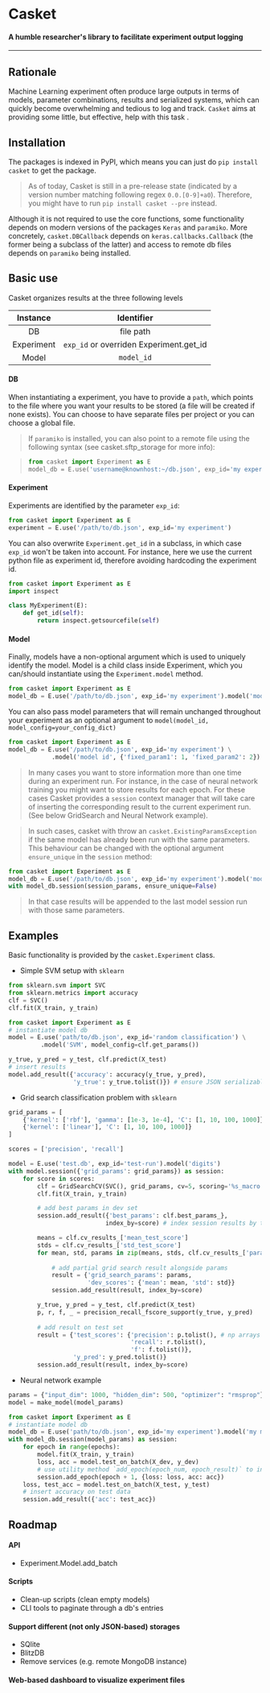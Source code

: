 
# Casket

#### A humble researcher's library to facilitate experiment output logging
---

## Rationale
Machine Learning experiment often produce large outputs in terms of models, parameter combinations, results and serialized systems, which can quickly become overwhelming and tedious to log and track. `Casket` aims at providing some little, but effective, help with this task .

## Installation

The packages is indexed in PyPI, which means you can just do `pip install casket`
to get the package.

> As of today, Casket is still in a pre-release state (indicated by a version number matching following regex `0.0.[0-9]+a0`). Therefore, you might have to run `pip install casket --pre` instead.

Although it is not required to use the core functions, some functionality depends on modern versions of the packages `Keras` and `paramiko`.
More concretely, `casket.DBCallback` depends on `keras.callbacks.Callback` (the former being a subclass of the latter) and access to remote db files depends on `paramiko` being installed.

## Basic use

Casket organizes results at the three following levels

| Instance   | Identifier                              |
|:----------:|:---------------------------------------:|
| DB         | file path                               |
| Experiment | `exp_id` or overriden Experiment.get_id |
| Model      | `model_id`                              |


#### DB

When instantiating a experiment, you have to provide a `path`, which points to the
file where you want your results to be stored (a file will be created if none exists).
You can choose to have separate files per project or you can choose a global file.
> If `paramiko` is installed, you can also point to a remote file using the following
> syntax (see casket.sftp_storage for more info):

> ``` python
> from casket import Experiment as E
> model_db = E.use('username@knownhost:~/db.json', exp_id='my experiment')
> ```

#### Experiment

Experiments are identified by the parameter `exp_id`:

``` python
from casket import Experiment as E
experiment = E.use('/path/to/db.json', exp_id='my experiment')
```

You can also overwrite `Experiment.get_id` in a subclass, in which case `exp_id` won't
be taken into account. For instance, here we use the current python file as experiment
id, therefore avoiding hardcoding the experiment id.

``` python
from casket import Experiment as E
import inspect

class MyExperiment(E):
    def get_id(self):
        return inspect.getsourcefile(self)
```

#### Model

Finally, models have a non-optional argument which is used to uniquely identify the model. Model is a child class inside Experiment, which you can/should instantiate using the
`Experiment.model` method.

``` python
from casket import Experiment as E
model_db = E.use('/path/to/db.json', exp_id='my experiment').model('model id')
```

You can also pass model parameters that will remain unchanged throughout your experiment
as an optional argument to `model(model_id, model_config=your_config_dict)`

``` python
from casket import Experiment as E
model_db = E.use('/path/to/db.json', exp_id='my experiment') \
            .model('model id', {'fixed_param1': 1, 'fixed_param2': 2})
```

> In many cases you want to store information more than one time during an experiment
run. For instance, in the case of neural network training you might want to store
results for each epoch. For these cases Casket provides a `session` context manager
that will take care of inserting the corresponding result to the current experiment
run. (See below GridSearch and Neural Network example).

> In such cases, casket with throw an `casket.ExistingParamsException` if the same
model has already been run with the same parameters. This behaviour can be changed
with the optional argument `ensure_unique` in the `session` method:
``` python
from casket import Experiment as E
model_db = E.use('/path/to/db.json', exp_id='my experiment').model('model id')
with model_db.session(session_params, ensure_unique=False)
```
> In that case results will be appended to the last model session run with
those same parameters.
  
## Examples
Basic functionality is provided by the `casket.Experiment` class.

- Simple SVM setup with `sklearn`

``` python
from sklearn.svm import SVC
from sklearn.metrics import accuracy
clf = SVC()
clf.fit(X_train, y_train)

from casket import Experiment as E
# instantiate model db
model = E.use('path/to/db.json', exp_id='random classification') \
         .model('SVM', model_config=clf.get_params())

y_true, y_pred = y_test, clf.predict(X_test)
# insert results
model.add_result({'accuracy': accuracy(y_true, y_pred),
                  'y_true': y_true.tolist()}) # ensure JSON serializable
```

- Grid search classification problem with `sklearn`

``` python
grid_params = [
    {'kernel': ['rbf'], 'gamma': [1e-3, 1e-4], 'C': [1, 10, 100, 1000]},
    {'kernel': ['linear'], 'C': [1, 10, 100, 1000]}
]

scores = ['precision', 'recall']

model = E.use('test.db', exp_id='test-run').model('digits')
with model.session({'grid_params': grid_params}) as session:
    for score in scores:
        clf = GridSearchCV(SVC(), grid_params, cv=5, scoring='%s_macro' % score)
        clf.fit(X_train, y_train)

        # add best params in dev set
        session.add_result({'best_params': clf.best_params_},
                           index_by=score) # index session results by target score

        means = clf.cv_results_['mean_test_score']
        stds = clf.cv_results_['std_test_score']
        for mean, std, params in zip(means, stds, clf.cv_results_['params']):
        
            # add partial grid search result alongside params
            result = {'grid_search_params': params,
                      'dev_scores': {'mean': mean, 'std': std}}
            session.add_result(result, index_by=score)

        y_true, y_pred = y_test, clf.predict(X_test)
        p, r, f, _ = precision_recall_fscore_support(y_true, y_pred)
        
        # add result on test set
        result = {'test_scores': {'precision': p.tolist(), # np arrays are not JSON
                                  'recall': r.tolist(),
                                  'f': f.tolist()},
                  'y_pred': y_pred.tolist()}
        session.add_result(result, index_by=score)        
```

- Neural network example

``` python
params = {"input_dim": 1000, "hidden_dim": 500, "optimizer": "rmsprop"}
model = make_model(model_params)

from casket import Experiment as E
# instantiate model db
model_db = E.use('path/to/db.json', exp_id='my experiment').model('my model')
with model_db.session(model_params) as session:
    for epoch in range(epochs):
        model.fit(X_train, y_train)
        loss, acc = model.test_on_batch(X_dev, y_dev)
        # use utility method `add_epoch(epoch_num, epoch_result)` to insert epoch result
        session.add_epoch(epoch + 1, {loss: loss, acc: acc})
    loss, test_acc = model.test_on_batch(X_test, y_test)
    # insert accuracy on test data
    session.add_result({'acc': test_acc})
```

## Roadmap

#### API

- Experiment.Model.add_batch

#### Scripts

- Clean-up scripts (clean empty models)
- CLI tools to paginate through a db's entries

#### Support different (not only JSON-based) storages

- SQlite
- BlitzDB
- Remove services (e.g. remote MongoDB instance)

#### Web-based dashboard to visualize experiment files
